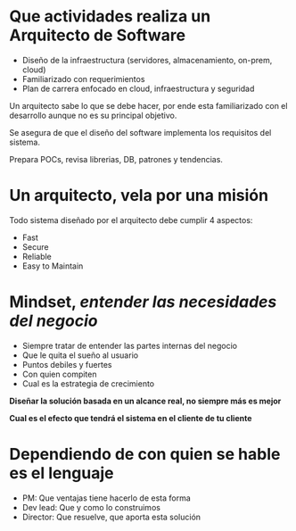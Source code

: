 # Que actividades realiza un Arquitecto de Software

- Diseño de la infraestructura (servidores, almacenamiento, on-prem, cloud)
- Familiarizado con requerimientos
- Plan de carrera enfocado en cloud, infraestructura y seguridad

Un arquitecto sabe lo que se debe hacer, por ende esta familiarizado con el desarrollo aunque no es su principal objetivo.

Se asegura de que el diseño del software implementa los requisitos del sistema.

Prepara POCs, revisa librerias, DB, patrones y tendencias.

# Un arquitecto, vela por una misión

Todo sistema diseñado por el arquitecto debe cumplir 4 aspectos:

- Fast
- Secure
- Reliable
- Easy to Maintain

# Mindset, _entender las necesidades del negocio_

- Siempre tratar de entender las partes internas del negocio
- Que le quita el sueño al usuario
- Puntos debiles y fuertes
- Con quien compiten
- Cual es la estrategia de crecimiento

**Diseñar la solución basada en un alcance real, no siempre más es mejor**

**Cual es el efecto que tendrá el sistema en el cliente de tu cliente**

# Dependiendo de con quien se hable es el lenguaje

- PM: Que ventajas tiene hacerlo de esta forma
- Dev lead: Que y como lo construimos
- Director: Que resuelve, que aporta esta solución
